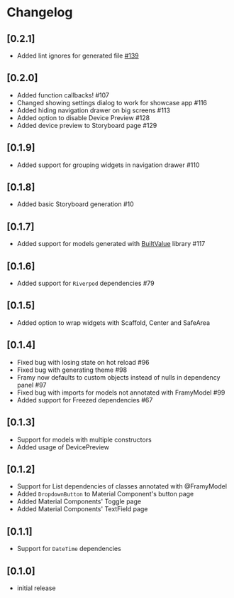 # Changelog

## [0.2.1]

* Added lint ignores for generated file [#139](https://github.com/Fidev-io/framy/issues/139)

## [0.2.0]

* Added function callbacks! #107
* Changed showing settings dialog to work for showcase app #116
* Added hiding navigation drawer on big screens #113
* Added option to disable Device Preview #128
* Added device preview to Storyboard page #129

## [0.1.9]

* Added support for grouping widgets in navigation drawer #110

## [0.1.8]

* Added basic Storyboard generation #10

## [0.1.7]

* Added support for models generated with [BuiltValue](https://pub.dev/packages/built_value) library #117

## [0.1.6]

* Added support for `Riverpod` dependencies #79

## [0.1.5]

* Added option to wrap widgets with Scaffold, Center and SafeArea

## [0.1.4]

* Fixed bug with losing state on hot reload #96
* Fixed bug with generating theme #98
* Framy now defaults to custom objects instead of nulls in dependency panel #97
* Fixed bug with imports for models not annotated with FramyModel #99
* Added support for Freezed dependencies #67

## [0.1.3]

* Support for models with multiple constructors
* Added usage of DevicePreview 

## [0.1.2]

* Support for List dependencies of classes annotated with @FramyModel
* Added `DropdownButton` to Material Component's button page
* Added Material Components' Toggle page
* Added Material Components' TextField page

## [0.1.1]

* Support for `DateTime` dependencies

## [0.1.0]

- initial release
